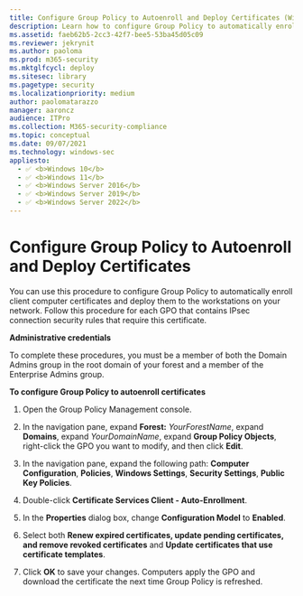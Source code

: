 ```yaml
---
title: Configure Group Policy to Autoenroll and Deploy Certificates (Windows)
description: Learn how to configure Group Policy to automatically enroll client computer certificates and deploy them to the workstations on your network.
ms.assetid: faeb62b5-2cc3-42f7-bee5-53ba45d05c09
ms.reviewer: jekrynit
ms.author: paoloma
ms.prod: m365-security
ms.mktglfcycl: deploy
ms.sitesec: library
ms.pagetype: security
ms.localizationpriority: medium
author: paolomatarazzo
manager: aaroncz
audience: ITPro
ms.collection: M365-security-compliance
ms.topic: conceptual
ms.date: 09/07/2021
ms.technology: windows-sec
appliesto: 
  - ✅ <b>Windows 10</b>
  - ✅ <b>Windows 11</b>
  - ✅ <b>Windows Server 2016</b>
  - ✅ <b>Windows Server 2019</b>
  - ✅ <b>Windows Server 2022</b>
---
```


# Configure Group Policy to Autoenroll and Deploy Certificates


You can use this procedure to configure Group Policy to automatically enroll client computer certificates and deploy them to the workstations on your network. Follow this procedure for each GPO that contains IPsec connection security rules that require this certificate.

**Administrative credentials**

To complete these procedures, you must be a member of both the Domain Admins group in the root domain of your forest and a member of the Enterprise Admins group.

**To configure Group Policy to autoenroll certificates**

1.  Open the Group Policy Management console.

2.  In the navigation pane, expand **Forest:** *YourForestName*, expand **Domains**, expand *YourDomainName*, expand **Group Policy Objects**, right-click the GPO you want to modify, and then click **Edit**.

3.  In the navigation pane, expand the following path: **Computer Configuration**, **Policies**, **Windows Settings**, **Security Settings**, **Public Key Policies**.

4.  Double-click **Certificate Services Client - Auto-Enrollment**.

5.  In the **Properties** dialog box, change **Configuration Model** to **Enabled**.

6.  Select both **Renew expired certificates, update pending certificates, and remove revoked certificates** and **Update certificates that use certificate templates**.

7.  Click **OK** to save your changes. Computers apply the GPO and download the certificate the next time Group Policy is refreshed.
